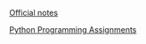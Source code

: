 [Official notes](https://www.coursera.org/learn/machine-learning/resources/zVvo7)

[Python Programming Assignments](https://github.com/dibgerge/ml-coursera-python-assignments)

